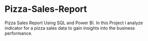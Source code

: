 # Pizza-Sales-Report
Pizza Sales Report Using SQL and Power BI.  In this Project i analyze indicator for a pizza sales data to gain insights into the business performance.
